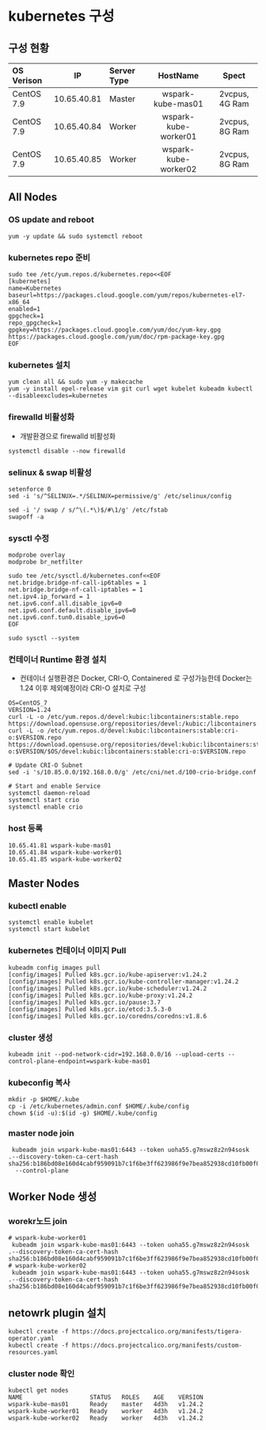 # kubernetes 구성

## 구성 현황 ###

| OS Verison   | IP             | Server Type    | HostName               |     Spect       |
| :----------  | :----------:    | :----------    | :--------------------: | :-------------: |
| CentOS 7.9    | 10.65.40.81    | Master         | wspark-kube-mas01      | 2vcpus, 4G Ram |
| CentOS 7.9    | 10.65.40.84    | Worker         | wspark-kube-worker01   | 2vcpus, 8G Ram |
| CentOS 7.9    | 10.65.40.85    | Worker         | wspark-kube-worker02   | 2vcpus, 8G Ram |

## All Nodes 
### OS update and reboot
```text
yum -y update && sudo systemctl reboot
```

###  kubernetes repo 준비
```text
sudo tee /etc/yum.repos.d/kubernetes.repo<<EOF
[kubernetes]
name=Kubernetes
baseurl=https://packages.cloud.google.com/yum/repos/kubernetes-el7-x86_64
enabled=1
gpgcheck=1
repo_gpgcheck=1
gpgkey=https://packages.cloud.google.com/yum/doc/yum-key.gpg https://packages.cloud.google.com/yum/doc/rpm-package-key.gpg
EOF
```
### kubernetes 설치
```text
yum clean all && sudo yum -y makecache
yum -y install epel-release vim git curl wget kubelet kubeadm kubectl --disableexcludes=kubernetes
```
### firewalld 비활성화
* 개발환경으로 firewalld 비활성화
```text
systemctl disable --now firewalld
```
### selinux & swap 비활성
```text
setenforce 0
sed -i 's/^SELINUX=.*/SELINUX=permissive/g' /etc/selinux/config

sed -i '/ swap / s/^\(.*\)$/#\1/g' /etc/fstab
swapoff -a
```

### sysctl 수정
```text
modprobe overlay
modprobe br_netfilter

sudo tee /etc/sysctl.d/kubernetes.conf<<EOF
net.bridge.bridge-nf-call-ip6tables = 1
net.bridge.bridge-nf-call-iptables = 1
net.ipv4.ip_forward = 1
net.ipv6.conf.all.disable_ipv6=0
net.ipv6.conf.default.disable_ipv6=0
net.ipv6.conf.tun0.disable_ipv6=0
EOF

sudo sysctl --system
```
### 컨테이너 Runtime 환경 설치
* 컨테이너 실행환경은 Docker, CRI-O, Containered 로 구성가능한데 Docker는 1.24 이후 제외예정이라 CRI-O 설치로 구성
```text
OS=CentOS_7
VERSION=1.24
curl -L -o /etc/yum.repos.d/devel:kubic:libcontainers:stable.repo https://download.opensuse.org/repositories/devel:/kubic:/libcontainers:/stable/$OS/devel:kubic:libcontainers:stable.repo
curl -L -o /etc/yum.repos.d/devel:kubic:libcontainers:stable:cri-o:$VERSION.repo https://download.opensuse.org/repositories/devel:kubic:libcontainers:stable:cri-o:$VERSION/$OS/devel:kubic:libcontainers:stable:cri-o:$VERSION.repo

# Update CRI-O Subnet
sed -i 's/10.85.0.0/192.168.0.0/g' /etc/cni/net.d/100-crio-bridge.conf

# Start and enable Service
systemctl daemon-reload
systemctl start crio
systemctl enable crio
```
### host 등록
```text
10.65.41.81 wspark-kube-mas01
10.65.41.84 wspark-kube-worker01
10.65.41.85 wspark-kube-worker02
```
## Master Nodes 

### kubectl enable
```text
systemctl enable kubelet
systemctl start kubelet
```
### kubernetes 컨테이너 이미지 Pull
```
kubeadm config images pull
[config/images] Pulled k8s.gcr.io/kube-apiserver:v1.24.2
[config/images] Pulled k8s.gcr.io/kube-controller-manager:v1.24.2
[config/images] Pulled k8s.gcr.io/kube-scheduler:v1.24.2
[config/images] Pulled k8s.gcr.io/kube-proxy:v1.24.2
[config/images] Pulled k8s.gcr.io/pause:3.7
[config/images] Pulled k8s.gcr.io/etcd:3.5.3-0
[config/images] Pulled k8s.gcr.io/coredns/coredns:v1.8.6

```

### cluster 생성
```text
kubeadm init --pod-network-cidr=192.168.0.0/16 --upload-certs --control-plane-endpoint=wspark-kube-mas01
```

### kubeconfig 복사
```text
mkdir -p $HOME/.kube
cp -i /etc/kubernetes/admin.conf $HOME/.kube/config
chown $(id -u):$(id -g) $HOME/.kube/config
```
### master node join
```text
 kubeadm join wspark-kube-mas01:6443 --token uoha55.g7mswz8z2n94sosk .--discovery-token-ca-cert-hash sha256:b186bd08e160d4cabf959091b7c1f6be3ff623986f9e7bea852938cd10fb00f0
  --control-plane 
```

## Worker Node 생성

### worekr노드 join
```text
# wspark-kube-worker01
 kubeadm join wspark-kube-mas01:6443 --token uoha55.g7mswz8z2n94sosk .--discovery-token-ca-cert-hash sha256:b186bd08e160d4cabf959091b7c1f6be3ff623986f9e7bea852938cd10fb00f0
# wspark-kube-worker02
 kubeadm join wspark-kube-mas01:6443 --token uoha55.g7mswz8z2n94sosk .--discovery-token-ca-cert-hash sha256:b186bd08e160d4cabf959091b7c1f6be3ff623986f9e7bea852938cd10fb00f0
```

## netowrk plugin 설치
```
kubectl create -f https://docs.projectcalico.org/manifests/tigera-operator.yaml 
kubectl create -f https://docs.projectcalico.org/manifests/custom-resources.yaml
```

### cluster node 확인
```
kubectl get nodes
NAME                   STATUS   ROLES    AGE    VERSION
wspark-kube-mas01      Ready    master   4d3h   v1.24.2
wspark-kube-worker01   Ready    worker   4d3h   v1.24.2
wspark-kube-worker02   Ready    worker   4d3h   v1.24.2
```
